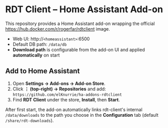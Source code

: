 # RDT Client – Home Assistant Add-on

This repository provides a Home Assistant add-on wrapping the official
https://hub.docker.com/r/rogerfar/rdtclient image.

- Web UI: http://`<homeassistant>`:6500
- Default DB path: `/data/db`
- **Download path** is configurable from the add-on UI and applied **automatically** on start

## Add to Home Assistant

1. Open **Settings → Add-ons → Add-on Store**.
2. Click **⋮ (top-right) → Repositories** and add:  
   `https://github.com/elKnurrie/ha-addons-rdtclient`
3. Find **RDT Client** under the store, **Install**, then **Start**.

After first start, the add-on automatically links rdt-client's internal `/data/downloads`
to the path you choose in the **Configuration** tab (default `/share/rdt-downloads`).
